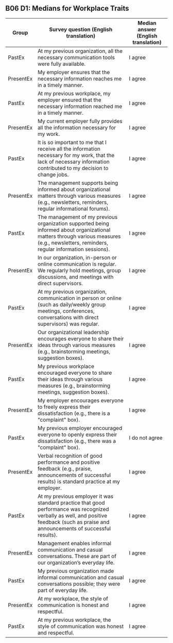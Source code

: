## B06 D1: Medians for Workplace Traits

| Group | Survey question (English translation) | Median answer (English translation) |
|-------|----------|--------|
| PastEx | At my previous organization, all the necessary communication tools were fully available. | I agree |
| PresentEx | My employer ensures that the necessary information reaches me in a timely manner. | I agree |
| PastEx | At my previous workplace, my employer ensured that the necessary information reached me in a timely manner. | I agree |
| PresentEx | My current employer fully provides all the information necessary for my work. | I agree |
| PastEx | It is so important to me that I receive all the information necessary for my work, that the lack of necessary information contributed to my decision to change jobs. | I agree |
| PresentEx | The management supports being informed about organizational matters through various measures (e.g., newsletters, reminders, regular informational forums). | I agree |
| PastEx | The management of my previous organization supported being informed about organizational matters through various measures (e.g., newsletters, reminders, regular information sessions). | I agree |
| PresentEx | In our organization, in-person or online communication is regular. We regularly hold meetings, group discussions, and meetings with direct supervisors. | I agree |
| PastEx | At my previous organization, communication in person or online (such as daily/weekly group meetings, conferences, conversations with direct supervisors) was regular. | I agree |
| PresentEx | Our organizational leadership encourages everyone to share their ideas through various measures (e.g., brainstorming meetings, suggestion boxes). | I agree |
| PastEx | My previous workplace encouraged everyone to share their ideas through various measures (e.g., brainstorming meetings, suggestion boxes). | I agree |
| PresentEx | My employer encourages everyone to freely express their dissatisfaction (e.g., there is a "complaint" box). | I agree |
| PastEx | My previous employer encouraged everyone to openly express their dissatisfaction (e.g., there was a "complaint" box). | I do not agree |
| PresentEx | Verbal recognition of good performance and positive feedback (e.g., praise, announcements of successful results) is standard practice at my employer. | I agree |
| PastEx | At my previous employer it was standard practice that good performance was recognized verbally as well, and positive feedback (such as praise and announcements of successful results). | I agree |
| PresentEx | Management enables informal communication and casual conversations. These are part of our organization’s everyday life. | I agree |
| PastEx | My previous organization made informal communication and casual conversations possible; they were part of everyday life. | I agree |
| PresentEx | At my workplace, the style of communication is honest and respectful. | I agree |
| PastEx | At my previous workplace, the style of communication was honest and respectful. | I agree |
